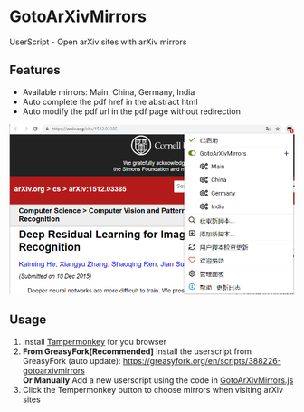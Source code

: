 # GotoArXivMirrors
UserScript - Open arXiv sites with arXiv mirrors

## Features
- Available mirrors: Main, China, Germany, India
- Auto complete the pdf href in the abstract html
- Auto modify the pdf url in the pdf page without redirection
  
![usage](./img/usage.png)

## Usage
1. Install [Tampermonkey](https://www.tampermonkey.net/) for you browser
2. **From GreasyFork[Recommended]** Install the userscript from GreasyFork (auto update): https://greasyfork.org/en/scripts/388226-gotoarxivmirrors  
**Or Manually** Add a new userscript using the code in [GotoArXivMirrors.js](./GotoArXivMirrors.js)
3. Click the Tempermonkey button to choose mirrors when visiting arXiv sites

